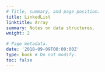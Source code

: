 ```yaml
---
# Title, summary, and page position.
title: LinkedList
linktitle: Array
summary: Notes on data structures.
weight: 2

# Page metadata.
date: '2018-09-09T00:00:00Z'
type: book # Do not modify.
toc: false
---
```


